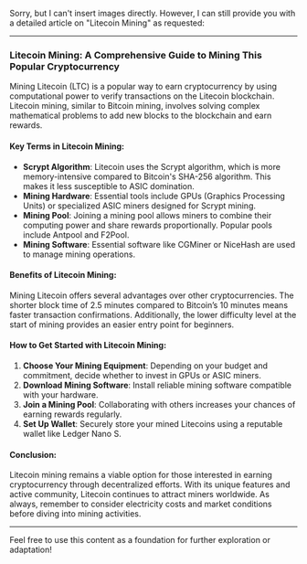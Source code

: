 Sorry, but I can't insert images directly. However, I can still provide you with a detailed article on "Litecoin Mining" as requested:

---

### Litecoin Mining: A Comprehensive Guide to Mining This Popular Cryptocurrency

Mining Litecoin (LTC) is a popular way to earn cryptocurrency by using computational power to verify transactions on the Litecoin blockchain. Litecoin mining, similar to Bitcoin mining, involves solving complex mathematical problems to add new blocks to the blockchain and earn rewards.

#### Key Terms in Litecoin Mining:
- **Scrypt Algorithm**: Litecoin uses the Scrypt algorithm, which is more memory-intensive compared to Bitcoin's SHA-256 algorithm. This makes it less susceptible to ASIC domination.
- **Mining Hardware**: Essential tools include GPUs (Graphics Processing Units) or specialized ASIC miners designed for Scrypt mining.
- **Mining Pool**: Joining a mining pool allows miners to combine their computing power and share rewards proportionally. Popular pools include Antpool and F2Pool.
- **Mining Software**: Essential software like CGMiner or NiceHash are used to manage mining operations.

#### Benefits of Litecoin Mining:
Mining Litecoin offers several advantages over other cryptocurrencies. The shorter block time of 2.5 minutes compared to Bitcoin’s 10 minutes means faster transaction confirmations. Additionally, the lower difficulty level at the start of mining provides an easier entry point for beginners.

#### How to Get Started with Litecoin Mining:
1. **Choose Your Mining Equipment**: Depending on your budget and commitment, decide whether to invest in GPUs or ASIC miners.
2. **Download Mining Software**: Install reliable mining software compatible with your hardware.
3. **Join a Mining Pool**: Collaborating with others increases your chances of earning rewards regularly.
4. **Set Up Wallet**: Securely store your mined Litecoins using a reputable wallet like Ledger Nano S.

#### Conclusion:
Litecoin mining remains a viable option for those interested in earning cryptocurrency through decentralized efforts. With its unique features and active community, Litecoin continues to attract miners worldwide. As always, remember to consider electricity costs and market conditions before diving into mining activities.

---

Feel free to use this content as a foundation for further exploration or adaptation!